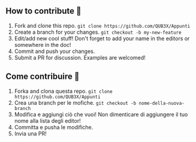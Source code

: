 ## How to contribute 🙌

1. Fork and clone this repo. `git clone https://github.com/QUB3X/Appunti`
2. Create a branch for your changes. `git checkout -b my-new-feature`
3. Edit/add new cool stuff! Don't forget to add your name in the editors or somewhere in the doc!
4. Commit and push your changes.
5. Submit a PR for discussion. Examples are welcomed!

## Come contribuire 🙌

1. Forka and clona questa repo. `git clone https://github.com/QUB3X/Appunti`
2. Crea una branch per le mofiche. `git checkout -b nome-della-nuova-branch`
3. Modifica e aggiungi ciò che vuoi! Non dimenticare di aggiungere il tuo nome alla lista degli editor!
4. Committa e pusha le modifiche.
5. Invia una PR!
